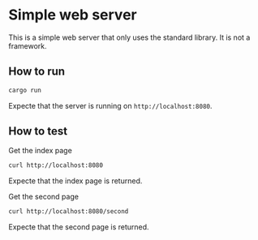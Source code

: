 # Simple web server

This is a simple web server that only uses the standard library. It is not a framework.

## How to run

```sh
cargo run
```

Expecte that the server is running on `http://localhost:8080`.

## How to test

Get the index page

```sh
curl http://localhost:8080
```

Expecte that the index page is returned.

Get the second page

```sh
curl http://localhost:8080/second
```

Expecte that the second page is returned.
